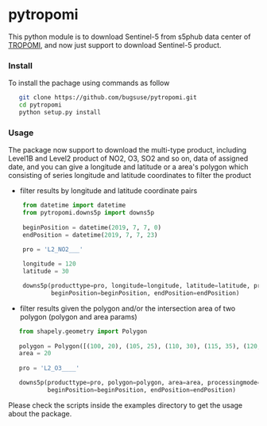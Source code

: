 # pytropomi
This python module is to download Sentinel-5 from s5phub data center of [TROPOMI](http://www.tropomi.eu), and now just support to download Sentinel-5 product.

### Install

To install the pachage using commands as follow

```bash
   git clone https://github.com/bugsuse/pytropomi.git
   cd pytropomi
   python setup.py install
```

### Usage

The package now support to download the multi-type product, including Level1B and Level2 product of NO2, O3, SO2 and so on, data of assigned date, and you can give a longitude and latitude or a area's polygon which consisting of series longitude and latitude coordinates to filter the product     

* filter results by longitude and latitude coordinate pairs

```python
    from datetime import datetime
    from pytropomi.downs5p import downs5p
    
    beginPosition = datetime(2019, 7, 7, 0)
    endPosition = datetime(2019, 7, 7, 23)
    
    pro = 'L2_NO2___'

    longitude = 120
    latitude = 30

    downs5p(producttype=pro, longitude=longitude, latitude=latitude, processingmode='Near real time',
            beginPosition=beginPosition, endPosition=endPosition)
```

* filter results given the polygon and/or the intersection area of two polygon (polygon and area params) 
```python
   from shapely.geometry import Polygon
   
   polygon = Polygon([(100, 20), (105, 25), (110, 30), (115, 35), (120, 30), (125, 25), (130, 20), (120,
   area = 20
    
   pro = 'L2_O3____'

   downs5p(producttype=pro, polygon=polygon, area=area, processingmode='Near real time', 
           beginPosition=beginPosition, endPosition=endPosition)
```

Please check the scripts inside the examples directory to get the usage about the package.


